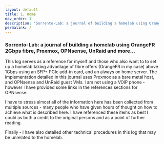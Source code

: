 ```yaml
---
layout: default
title: 1. Home
nav_order: 1
description: "Sorrento-Lab: a journal of building a homelab using OrangeFR 2Gbps fibre, Proxmox, OPNsense, UnRaid and more..."
permalink: /
---
```


### Sorrento-Lab: a journal of building a homelab using OrangeFR 2Gbps fibre, Proxmox, OPNsense, UnRaid and more...

This log serves as a reference for myself and those who also want to to set up a homelab taking advantage of fibre offers (OrangeFR in my case) above 1Gbps using an SFP+ PCIe add-in card, and an always on home server. The implementation detailed in this journal uses Proxmox as a bare metal host, and OPNsense and UnRaid guest VMs. I am not using a VOIP phone - however I have provided some links in the references sections for OPNsense.

I have to stress almost all of the information here has been collected from multiple sources - many people who have given hours of thought on how to achieve what is described here. I have referenced these items as best I could as both a credit to the original persons and as a point of further reading.

Finally - I have also detailed other technical procedures in this log that may be unrelated to the homelab.
